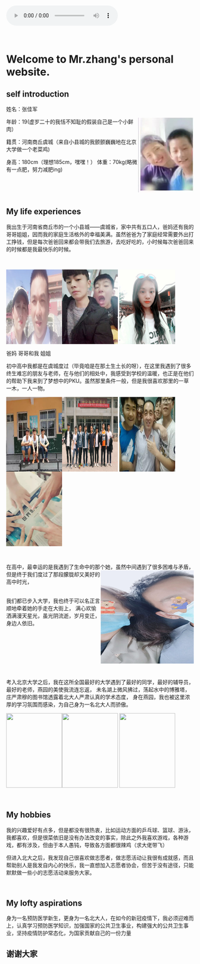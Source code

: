<audio controls="controls" height="100" width="100">

  <source src="Ken Arai - NEXT TO YOU -Rhodes Version-.mp3" type="audio/mp3" />

  <source src="Ken Arai - NEXT TO YOU -Rhodes Version-.mp3" type="audio/ogg" />

  <embed height="100" width="100" src="Ken Arai - NEXT TO YOU -Rhodes Version-.mp3" />
  </audio>
  <p></p><br>
  <h1><b>Welcome to Mr.zhang's personal website.</b></h1>
<h2>self introduction</h2>
<p>姓名：张佳军</p><p><img src="1.jpeg" width="150" height="200" align="right" /></p>
 <p>   年龄：19(虚岁二十的我恬不知耻的假装自己是一个小鲜肉）</p>
  <p>  籍贯：河南商丘虞城（来自小县城的我颤颤巍巍地在北京大学做一个老菜鸡)</p>
   <p>身高：180cm（理想185cm，嘿嘿！）  体重：70kg(略微有一点肥，努力减肥ing)</p>
   <p></p><br>
<p><p/><br>
<h2>My life experiences</h2>

<p>我出生于河南省商丘市的一个小县城——虞城省，家中共有五口人，爸妈还有我的哥哥姐姐，因而我的家庭生活格外的幸福美满。虽然爸爸为了家庭经常需要外出打工挣钱，但是每次爸爸回来都会带我们去旅游，去吃好吃的，小时候每次爸爸回来的时候都是我最快乐的时候。</p>
 <p></p><br>
 <p><img src="mmexport1601969362208.jpg" width="150" height="200" align="left"/> <img  src="1601969403598.jpeg" width="150" height="200" align="middle" /> <img src="1601969451342.jpeg" width="150" height="200" align="middle"/></p>
 <p>爸妈        哥哥和我      姐姐<p/>
<p>初中高中我都是在虞城度过（毕竟咱是在那土生土长的呀），在这里我遇到了很多终生难忘的朋友与老师，在与他们的相处中，我感受到学校的温暖，也正是在他们的帮助下我来到了梦想中的PKU。虽然那里条件一般，但是我很喜欢那里的一草一木，一人一物。</p>
<p><img src="1601969482393.jpeg" width="150" height="200" align="left"/> <img  src="6D0ADDE2FDA20FB27B6A905048711A28_0.jpg" width="150" height="200" align="middle" /> <img src="2.jpeg" width="150" height="200" align="middle"/><img  src="3.jpeg" width="150" height="200" align="middle" /></p>
<p></p><br>
<p>在高中，最幸运的是我遇到了生命中的那个她，虽然中间遇到了很多困难与矛盾，<img src="46da3772da7e0730.jpg" width="250" height="250" align="right"/>
 但是终于我们度过了那段朦胧却又美好的高中时光，<p></p><br>我们都已步入大学，我也终于可以名正言顺地牵着她的手走在大街上，
 满心欢愉洒满漫天星光，虽光阴流逝，岁月变迁，身边人依旧。</p>
<p></p><br>
<p></p><br>
<p></p><br>
<p></p><br>
<p>考入北京大学之后，我在这所全国最好的大学遇到了最好的同学，最好的辅导员，最好的老师，燕园的美使我流连忘返，
   未名湖上微风拂过，荡起水中的博雅塔，庄严肃穆的图书馆透露着北大人严肃认真的学术态度，
 身在燕园，我也被这里浓厚的学习氛围而感染，为自己身为一名北大人而骄傲。
 <p><img src="哈.jpg" width="150" height="200" align="left"/> <img  src="和.jpg" width="150" height="200" align="middle" /> <img src="哦.jpg" width="150" height="200" align="middle"/></p>
 <p></p><br>
<h2>My hobbies</h2>
<p>我的兴趣爱好有点多，但是都没有很热衷，比如运动方面的乒乓球、篮球、游泳，我都喜欢，但是很菜依旧是没有办法改变的事实，除此之外我喜欢游戏，各种游戏，都有涉及，但由于本人愚钝，导致各方面都很辣鸡（求大佬带飞）</p>
<p>但进入北大之后，我发现自己很喜欢做志愿者，做志愿活动让我很有成就感，而且帮助别人是我发自内心的快乐，我一直想加入志愿者协会，但苦于没有途径，只能默默做一些小的志愿活动来服务大家。</p>
<p></p><br>
<h2>My lofty aspirations</h2>
<p>身为一名预防医学新生，更身为一名北大人，在如今的新冠疫情下，我必须迎难而上，认真学习预防医学知识，加强国家的公共卫生事业，构建强大的公共卫生事业，坚持疫情防护常态化，为国家贡献自己的一份力量</p>
<h2>谢谢大家</h2>
